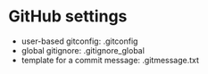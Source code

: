 # GitHub settings

- user-based gitconfig: .gitconfig
- global gitignore: .gitignore_global
- template for a commit message: .gitmessage.txt
